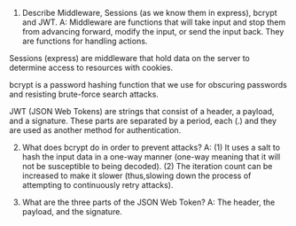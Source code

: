 <!-- Answers to the Short Answer Essay Questions go here -->

1.  Describe Middleware, Sessions (as we know them in express), bcrypt and JWT.
  A: Middleware are functions that will take input and stop them from advancing forward, modify the input, or send the input back. They are functions for handling actions.

  Sessions (express) are middleware that hold data on the server to determine access to resources with cookies.

  bcrypt is a password hashing function that we use for obscuring passwords and resisting brute-force search attacks.

  JWT (JSON Web Tokens) are strings that consist of a header, a payload, and a signature. These parts are separated by a period, each (.) and they are used as another method for authentication.

2.  What does bcrypt do in order to prevent attacks?
  A: (1) It uses a salt to hash the input data in a one-way manner (one-way meaning that it will not be susceptible to being decoded).
    (2) The iteration count can be increased to make it slower (thus,slowing down the process of attempting to continuously retry attacks).

3.  What are the three parts of the JSON Web Token?
  A: The header, the payload, and the signature.
